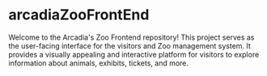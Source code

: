 # arcadiaZooFrontEnd
Welcome to the Arcadia's Zoo Frontend repository! This project serves as the user-facing interface for the visitors and Zoo management system. It provides a visually appealing and interactive platform for visitors to explore information about animals, exhibits, tickets, and more.